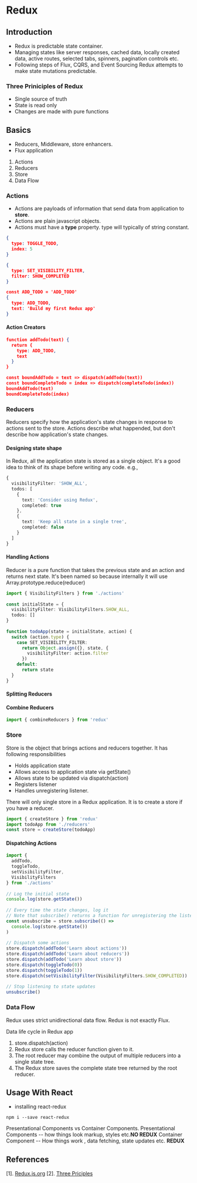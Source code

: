 
# Redux

## Introduction
* Redux is predictable state container.
* Managing states like server responses, cached data, locally created data, active routes, selected tabs, spinners, pagination controls etc.
* Following steps of Flux, CQRS, and Event Sourcing Redux attempts to make state mutations predictable.

### Three Priniciples of Redux
* Single source of truth
* State is read only
* Changes are made with pure functions

## Basics
* Reducers, Middleware, store enhancers.
* Flux application
1. Actions
2. Reducers
3. Store
4. Data Flow

### Actions
* Actions are payloads of information that send data from application to **store**.
* Actions are plain javascript objects.
* Actions must have a **type** property. type will typically of string constant.
```json
{
  type: TOGGLE_TODO,
  index: 5
}
```
```json
{
  type: SET_VISIBILITY_FILTER,
  filter: SHOW_COMPLETED
}
```
```json
const ADD_TODO = 'ADD_TODO'
{
  type: ADD_TODO,
  text: 'Build my first Redux app'
}
```
#### Action Creators
```json
function addTodo(text) {
  return {
    type: ADD_TODO,
    text
  }
}
```
```json
const boundAddTodo = text => dispatch(addTodo(text))
const boundCompleteTodo = index => dispatch(completeTodo(index))
boundAddTodo(text)
boundCompleteTodo(index)
```


### Reducers
Reducers specify how the application's state changes in response to actions sent to the store. 
Actions describe what happended, but don't describe how application's state changes.

#### Designing state shape
In Redux, all the application state is stored as a single object. It's a good idea to think of its shape before writing any code. 
e.g., 
```typescript
{
  visibilityFilter: 'SHOW_ALL',
  todos: [
    {
      text: 'Consider using Redux',
      completed: true
    },
    {
      text: 'Keep all state in a single tree',
      completed: false
    }
  ]
}
```

#### Handling Actions
Reducer is a pure function that takes the previous state and an action and returns next state.
It's been named so because internally it will use Array.prototype.reduce(reducer)

```typescript
import { VisibilityFilters } from './actions'
​
const initialState = {
  visibilityFilter: VisibilityFilters.SHOW_ALL,
  todos: []
}
​
function todoApp(state = initialState, action) {
  switch (action.type) {
    case SET_VISIBILITY_FILTER:
      return Object.assign({}, state, {
        visibilityFilter: action.filter
      })
    default:
      return state
  }
}

```

#### Splitting Reducers

#### Combine Reducers
```typescript
import { combineReducers } from 'redux'
```


### Store
Store is the object that brings actions and reducers together. It has following responsibilities
* Holds application state
* Allows access to application state via getState()
* Allows state to be updated via dispatch(action)
* Registers listener
* Handles unregistering listener.

There will only single store in a Redux application. It is to create a store if you have a reducer.

```typescript
import { createStore } from 'redux'
import todoApp from './reducers'
const store = createStore(todoApp)
```

#### Dispatching Actions
```typescript
import {
  addTodo,
  toggleTodo,
  setVisibilityFilter,
  VisibilityFilters
} from './actions'
​
// Log the initial state
console.log(store.getState())
​
// Every time the state changes, log it
// Note that subscribe() returns a function for unregistering the listener
const unsubscribe = store.subscribe(() =>
  console.log(store.getState())
)
​
// Dispatch some actions
store.dispatch(addTodo('Learn about actions'))
store.dispatch(addTodo('Learn about reducers'))
store.dispatch(addTodo('Learn about store'))
store.dispatch(toggleTodo(0))
store.dispatch(toggleTodo(1))
store.dispatch(setVisibilityFilter(VisibilityFilters.SHOW_COMPLETED))
​
// Stop listening to state updates
unsubscribe()
```

### Data Flow
Redux uses strict unidirectional data flow.
Redux is not exactly Flux.

Data life cycle in Redux app
1. store.dispatch(action)
2. Redux store calls the reducer function given to it.
3. The root reducer may combine the output of multiple reducers into a single state tree.
4. The Redux store saves the complete state tree returned by the root reducer.

## Usage With React
* installing react-redux
```
npm i --save react-redux
```
Presentational Components vs Container Components.
Presentational Components -- how things look markup, styles etc.**NO REDUX**
Container Component -- How things work , data fetching, state updates etc. **REDUX**


## References
[1]. [Redux.js.org](https://redux.js.org/)
[2]. [Three Priciples](https://redux.js.org/introduction/threeprinciples)
